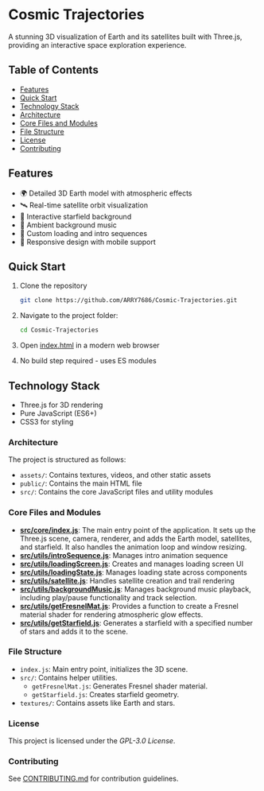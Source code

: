 # Cosmic Trajectories

A stunning 3D visualization of Earth and its satellites built with Three.js, providing an interactive space exploration experience.

## Table of Contents
- [Features](#features)
- [Quick Start](#quick-start)
- [Technology Stack](#technology-stack)
- [Architecture](#architecture)
- [Core Files and Modules](#core-files-and-modules)
- [File Structure](#file-structure)
- [License](#license)
- [Contributing](#contributing)

## Features

- 🌍 Detailed 3D Earth model with atmospheric effects
- 🛰 Real-time satellite orbit visualization 
- 🌟 Interactive starfield background
- 🎵 Ambient background music
- 🎨 Custom loading and intro sequences
- 📱 Responsive design with mobile support

## Quick Start

1. Clone the repository
   ```bash
   git clone https://github.com/ARRY7686/Cosmic-Trajectories.git
   ```

2. Navigate to the project folder:
   ```bash
   cd Cosmic-Trajectories
   ```

3. Open [index.html](index.html) in a modern web browser
4. No build step required - uses ES modules

## Technology Stack

- Three.js for 3D rendering
- Pure JavaScript (ES6+) 
- CSS3 for styling

### Architecture
The project is structured as follows:
- `assets/`: Contains textures, videos, and other static assets
- `public/`: Contains the main HTML file
- `src/`: Contains the core JavaScript files and utility modules

### Core Files and Modules
- **[src/core/index.js](src/core/index.js)**: The main entry point of the application. It sets up the Three.js scene, camera, renderer, and adds the Earth model, satellites, and starfield. It also handles the animation loop and window resizing.
- **[src/utils/introSequence.js](src/utils/introSequence.js)**: Manages intro animation sequence
- **[src/utils/loadingScreen.js](src/utils/loadingScreen.js)**: Creates and manages loading screen UI
- **[src/utils/loadingState.js](src/utils/loadingState.js)**: Manages loading state across components
- **[src/utils/satellite.js](src/utils/satellite.js)**: Handles satellite creation and trail rendering
- **[src/utils/backgroundMusic.js](src/utils/backgroundMusic.js)**: Manages background music playback, including play/pause functionality and track selection.
- **[src/utils/getFresnelMat.js](src/utils/getFresnelMat.js)**: Provides a function to create a Fresnel material shader for rendering atmospheric glow effects.
- **[src/utils/getStarfield.js](src/utils/getStarfield.js)**: Generates a starfield with a specified number of stars and adds it to the scene.

### File Structure
- `index.js`: Main entry point, initializes the 3D scene.
- `src/`: Contains helper utilities.
  - `getFresnelMat.js`: Generates Fresnel shader material.
  - `getStarfield.js`: Creates starfield geometry.
- `textures/`: Contains assets like Earth and stars.

### License
This project is licensed under the *GPL-3.0 License*.

### Contributing
See [CONTRIBUTING.md](CONTRIBUTING.md) for contribution guidelines.
